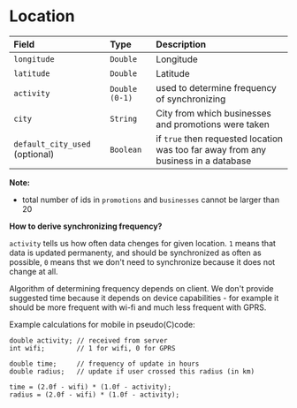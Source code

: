 # Location #

| **Field** | **Type** | **Description** |
|:----------|:---------|:----------------|
| `longitude` | `Double` | Longitude |
| `latitude` | `Double` | Latitude |
| `activity` | `Double (0-1)` | used to determine frequency of synchronizing |
| `city` | `String` | City from which businesses and promotions were taken |
| `default_city_used` (optional) | `Boolean` | if `true` then requested location was too far away from any business in a database |

**Note:**
  * total number of ids in `promotions` and `businesses` cannot be larger than 20

**How to derive synchronizing frequency?**

`activity` tells us how often data chenges for given location.
`1` means that data is updated permanenty, and should be synchronized as often as possible,
`0` means thst we don't need to synchronize because it does not change at all.

Algorithm of determining frequency depends on client. We don't provide suggested time because it depends on device capabilities - for example it should be more frequent with wi-fi and much less frequent with GPRS.

Example calculations for mobile in pseudo(C)code:
```
double activity; // received from server
int wifi;        // 1 for wifi, 0 for GPRS

double time;     // frequency of update in hours
double radius;   // update if user crossed this radius (in km)

time = (2.0f - wifi) * (1.0f - activity);
radius = (2.0f - wifi) * (1.0f - activity);
```